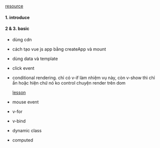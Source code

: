 [resource](https://youtu.be/AjWBhjGhq-w)

#### 1. introduce
#### 2 & 3. basic
 - dùng cdn
 - cách tạo vue js app bằng createApp và mount
 - dùng data và template 
 - click event
 - conditional rendering. 
     chỉ có v-if làm nhiệm vụ này, còn v-show thì chỉ ẩn hoặc hiện chứ nó ko control chuyện render trên dom

    [lesson](https://youtu.be/uvKss7OSsRA)
 - mouse event
 - v-for
 - v-bind
 - dynamic class
 - computed


